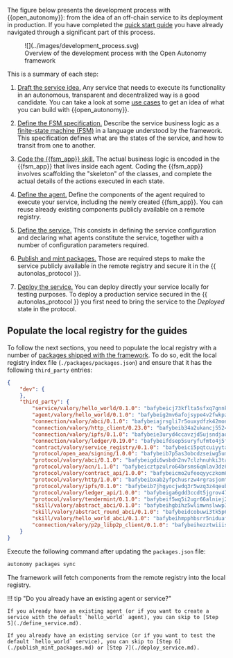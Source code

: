 The figure below presents the development process with {{open_autonomy}}: from the idea of an off-chain service to its deployment in production. If you have completed the [quick start guide](./quick_start.md) you have already navigated through a significant part of this process.

<figure markdown>
![](../images/development_process.svg)
<figcaption>Overview of the development process with the Open Autonomy framework</figcaption>
</figure>

This is a summary of each step:

1. [Draft the service idea.](./draft_service_idea_and_define_fsm_specification.md#draft-the-service-idea) Any service that needs to execute its functionality in an autonomous, transparent and decentralized way is a good candidate. You can take a look at some [use cases](../get_started/use_cases.md) to get an idea of what you can build with {{open_autonomy}}.

2. [Define the FSM specification.](./draft_service_idea_and_define_fsm_specification.md#define-the-fsm-specification) Describe the service business logic as a [finite-state machine (FSM)](../key_concepts/fsm.md) in a language understood by the framework. This specification defines what are the states of the service, and how to transit from one to another.

3. [Code the {{fsm_app}} skill.](./code_fsm_app_skill.md) The actual business logic is encoded in the {{fsm_app}} that lives inside each agent. Coding the {{fsm_app}} involves scaffolding the "skeleton" of the classes, and complete the actual details of the actions executed in each state.

4. [Define the agent.](./define_agent.md) Define the components of the agent required to execute your service, including the newly created {{fsm_app}}. You can reuse already existing components publicly available on a remote registry.

5. [Define the service.](./define_service.md) This consists in defining the service configuration and declaring what agents constitute the service, together with a number of configuration parameters required.

6. [Publish and mint packages.](./publish_mint_packages.md) Those are required steps to make the service publicly available in the remote registry and secure it in the {{ autonolas_protocol }}.

7. [Deploy the service.](./deploy_service.md) You can deploy directly your service locally for testing purposes. To deploy a production service secured in the {{ autonolas_protocol }} you first need to bring the service to the _Deployed_ state in the protocol.

## Populate the local registry for the guides

To follow the next sections, you need to populate the local registry with a number of [packages shipped with the framework](../package_list.md). To do so, edit the local registry index file (`./packages/packages.json`) and ensure that it has the following `third_party` entries:

```json
{
    "dev": {
    },
    "third_party": {
        "service/valory/hello_world/0.1.0": "bafybeicj73kflta5sfxq7gnnk7smcdp2gwcfvfvm2plxc5ojhulwa3xnoq",
        "agent/valory/hello_world/0.1.0": "bafybeig2mv6afojsype4v2fwkpzkvdohbeg6ilvp2tokn7i6ub2csd6wxi",
        "connection/valory/abci/0.1.0": "bafybeiajrsgli7r5ouxydfzk42monl44c4av3jnys3oezgmg7ye4xk5sla",
        "connection/valory/http_client/0.23.0": "bafybeib34a2ukancj5524tz64smczju2q2njscgufmtml6dcjb3bjyaocy",
        "connection/valory/ipfs/0.1.0": "bafybeie3uryd4ccavzjd5ujsndjaqxz4gu3ka2scwvvqadcesciuohnuue",
        "connection/valory/ledger/0.19.0": "bafybeifdsep5suryfufmto4j5fyvjhmlgypyg6zvvwqsm4edlwfbfsav5y",
        "contract/valory/service_registry/0.1.0": "bafybeici5pqtcuiyytasf3yma6kbmol3p25wmylrxrm2orsr3deyoeuodu",
        "protocol/open_aea/signing/1.0.0": "bafybeib7p5as3obcdzseiwg5umj2piiqaodkxkto7qh7b552l5emwsmdzm",
        "protocol/valory/abci/0.1.0": "bafybeigdi6wsbdn2nv7clzhnuhki3taywgiiajwawdaat57o5ntlgqj2qe",
        "protocol/valory/acn/1.1.0": "bafybeicztpzulro64brsms6qmlav3dz635eykpb7ihtchu2eke2hr52efa",
        "protocol/valory/contract_api/1.0.0": "bafybeicmo2ufeoqyyczkom6xp3nwmhosd75kpe4xfwn7gaz6vegj732b4m",
        "protocol/valory/http/1.0.0": "bafybeibxab2yfpchusrzw4rgrasjomtpphazanpivhhtznmuao5ny2lsmi",
        "protocol/valory/ipfs/0.1.0": "bafybeib7jhgyocjwdq3r5wzq3z4qeubj3dwi3aqjn2uxzuwnjp5fhvafcu",
        "protocol/valory/ledger_api/1.0.0": "bafybeiga6gdd3ccdt5jgrov474koz524f3pfbhprwxfjj7wextkl7wozsa",
        "protocol/valory/tendermint/0.1.0": "bafybeif5wq5i2ugr66alniej2bk4vws5sikal7otx674y5kz52e3ulo2qm",
        "skill/valory/abstract_abci/0.1.0": "bafybeihgbihz5wlimwnslwwp35w4bjkg3bdhnhbfwwpfoojssibluvl3b4",
        "skill/valory/abstract_round_abci/0.1.0": "bafybeidcobuwi3tk5p6uloptehwj6ostzg2u5vpwz2lyhtzwlu4flnos3a",
        "skill/valory/hello_world_abci/0.1.0": "bafybeihmpphbsrr5niduaf3r2jzqjjoip5ep5aynphxfoqqqdzmkwobwyi",
        "connection/valory/p2p_libp2p_client/0.1.0": "bafybeihezztwiiismlbblbv67i4zibp7w6xzpqadt67mcdjaoauibjqii4"
    }
}
```

Execute the following command after updating the `packages.json` file:

```bash
autonomy packages sync
```

The framework will fetch components from the remote registry into the local registry.

!!! tip "Do you already have an existing agent or service?"

    If you already have an existing agent (or if you want to create a service with the default `hello_world` agent), you can skip to [Step 5](./define_service.md).

    If you already have an existing service (or if you want to test the default `hello_world` service), you can skip to [Step 6](./publish_mint_packages.md) or [Step 7](./deploy_service.md).

